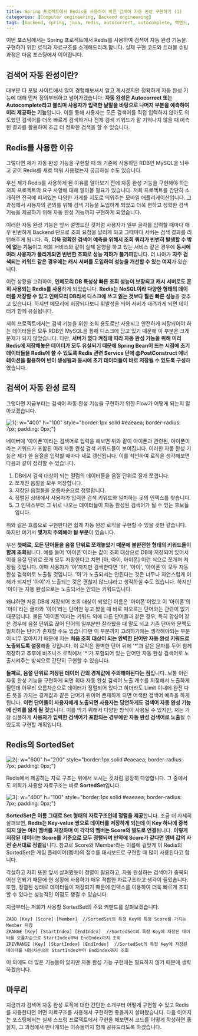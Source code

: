 ```yaml
---
title: Spring 프로젝트에서 Redis를 사용하여 빠른 검색어 자동 완성 구현하기 (1)
categories: [Computer engineering, Backend engineering]
tags: [backend, spring, java, redis, autocorrect, autocomplete, 백엔드, 스프링, 자바, 레디스, 자동 완성]
---
```


이번 포스팅에서는 Spring 프로젝트에서 Redis를 사용하여 검색어 자동 완성 기능을 구현하기 위한 로직과 자료구조를 소개해드리려 합니다. 실제 구현 코드와 트러블 슈팅 과정은 다음 포스팅에서 이어집니다.

## 검색어 자동 완성이란?
대부분 다 포털 사이트에서 많이 경험해보셔서 알고 계시겠지만 정확하게 자동 완성 기능에 대해 먼저 정의부터하고 넘어가겠습니다. **자동 완성은 Autocorrect 또는 Autocomplete라고 불리며 사용자가 입력한 낱말을 바탕으로 나머지 부분을 예측하여 미리 제공하는 기능**입니다. 이를 통해 사용자는 모든 검색어를 직접 입력하지 않아도 의도했던 검색어를 더욱 빠르게 검색하거나 전체 검색 키워드가 잘 기억나지 않을 때 예측된 결과를 활용하여 조금 더 정확한 검색을 할 수 있습니다.   
    
## Redis를 사용한 이유
그렇다면 제가 자동 완성 기능을 구현할 때 왜 기존에 사용하던 RDB인 MySQL을 놔두고 굳이 Redis를 새로 띄워 사용했는지 궁금하실 수도 있습니다.   
    
우선 제가 Redis를 사용하게 된 이유를 알아보기 전에 자동 완성 기능을 구현해야 하는 저희 프로젝트의 요구 사항에 대해 알아볼 필요가 있습니다. 저희 프로젝트를 간단히 소개하면 전국에 퍼져있는 다양한 가게를 지도로 띄워주는 모바일 애플리케이션입니다. 그 과정에서 사용자의 편의를 위해 검색 기능을 도입하게 되었고 더욱 편하고 정학한 검색 기능을 제공하기 위해 자동 완성 기능까지 구현하게 되었습니다.    
     
이러한 자동 완성 기능은 앞서 설명드린 것처럼 사용자가 일부 글자를 입력할 때마다 매우 빈번하게 Backend 단으로 조회 요청을 날리게 되고 그때마다 서버는 검색 결과를 리턴해주게 됩니다. 즉, **더욱 정확한 검색어 예측을 위해서 조회 쿼리가 빈번히 발생할 수 밖에 없는 기능**이고 저희 서비스와 같이 실제 운영을 하고 있는 서비스 같은 경우에 **동시에 여러 사용자가 몰리게되면 빈번한 조회로 성능 저하가 불가피**합니다. 더 나아가 **자주 검색되는 키워드 같은 경우에는 캐시 서버를 도입하여 성능을 개선할 수 있는 여지**가 있습니다.   
     
이런 상황을 고려하여, **인메모리 DB 특성상 빠른 조회 성능이 보장되고 캐시 서버로도 흔히 사용되는 Redis를 사용**하게 되었습니다. **Redis는 NoSQL이라 다양한 형태의 데이터를 저장할 수 있고 인메모리 DB라서 디스크에 쓰고 읽는 것보다 훨씬 빠른 성능**을 갖추고 있습니다. 하지만 메모리에 저장되다보니 휘발성을 띄어 서버가 내려가게 되면 데이터가 함께 유실됩니다.   

저희 프로젝트에서는 검색 기능을 위한 조회 용도로만 사용되고 안전하게 저장되어야 하는 데이터들은 모두 RDB인 MySQL을 통해 디스크에 담고 있기 때문에 이 부분은 크게 문제가 되지 않았습니다. 다만, **서버가 껐다 켜짐에 따라 자동 완성 기능을 위해 미리 Redis에 저장해놓은 데이터가 모두 유실되기 때문에 Spring Bean이 뜨는 시점에 초기 데이터들을 Redis에 쓸 수 있도록 Redis 관련 Service 단에 @PostConstruct 애너테이션을 활용하여 빈이 생성됨과 동시에 초기 데이터들이 바로 저장될 수 있도록 구성**하였습니다. 

## 검색어 자동 완성 로직
그렇다면 지금부터는 검색어 자동 완성 기능을 구현하기 위한 Flow가 어떻게 되는지 알아보겠습니다.

![1](/assets/img/spring-redis-autocorrect1/1.png){: w="400" h="100" style="border:1px solid #eaeaea; border-radius: 7px; padding: 0px;"}

네이버에 '아이폰'이라는 검색어로 입력을 해보면 위와 같이 아이폰과 관련된, 아이폰이라는 키워드가 포함된 여러 자동 완성 검색 키워드들이 보여집니다. 이러한 자동 완성 기능은 제가 한 음절을 입력할 때마다 새로 갱신됩니다. 이를 착안하여 로직을 생각해보면 다음과 같이 정리할 수 있습니다.

1. DB에서 검색 대상이 되는 컬럼의 데이터들을 음절 단위로 잘개 쪼갭니다.
2. 쪼개진 음절을 모두 저장합니다.
3. 저장된 음절들을 오름차순으로 정렬합니다.
4. 정렬된 상태에서 사용자가 입력한 검색 키워드와 일치하는 곳의 인덱스를 찾습니다.
5. 그 인덱스부터 그 뒤로 나오는 데이터들이 자동 완성된 검색어가 될 수 있는 후보들입니다.

위와 같은 흐름으로 구현한다면 쉽게 자동 완성 로직을 구현할 수 있을 것만 같습니다. 하지만 여기서 **몇가지 주의해야 될 부분**이 있습니다.    
    
우선 **첫째로, 모든 단어들을 음절 단위로 쪼개놓았기 때문에 불완전한 형태의 키워드들이 함께 조회**됩니다. 예를 들어 '아이폰'이라는 값이 조회 대상으로 DB에 저장되어 있어서 이를 음절 단위로 쪼개 모두 저장한다고 치면 [아, 아이, 아이폰] 이런 식으로 쪼개져 저장될 것입니다. 이때 사용자가 '아'까지만 검색한다면 '아', '아이', '아이폰'이 모두 자동 완성 검색어로 노출될 것입니다. '아'가 노출되서는 안된다는 것은 너무나 자연스럽게 이해가 되지만 '아이'가 노출되는 것은 괜찮지 않느냐라고 생각하실 수도 있습니다. 하지만 '아이'는 자동 완성으로는 노출되서는 안되는 키워드입니다.   
    
왜냐하면 처음 DB에 저장되어 조회 대상이 되었던 이름은 '아이폰'이었고 이 '아이폰'의 '아이'라는 글자와 '아이'라는 단어만 놓고 봤을 때 바로 떠오르는 단어와는 관련이 없기 때문입니다. 물론 '아이폰'이라는 키워드 외에 다른 단어들과 같은 경우, 특히 합성어 같은 경우에 음절 단위로 끊어 단어의 일부분만 잘라봤을 때 말도 되고 기존 단어와 문맥도 일치하는 단어가 존재할 수도 있습니다만 이 부분까지 고려하기에는 생각해야되는 부분이 너무 많아지기 때문에 저는 **처음 조회 대상이 되는 완벽한 단어만 자동 완성 키워드로 노출되도록 설정**해줄 것입니다. 이 로직은 완벽한 단어 뒤에 '\*'과 같은 문자를 두어 힘께 저장하고 추후에 비즈니스 로직에서 '\*'가 포함되어 있는 단어만 자동 완성 검색어로 노출시켜주는 방식으로 간단히 구현할 수 있습니다.

**둘째로, 음절 단위로 저장된 데이터 간의 경계값에 주의해야된다는 점**입니다. 보통 이런 자동 완성 기능을 구현하게 되면 최대 자동 완성 검색어 노출 개수를 지정해서 노출하게 될텐데 아무리 오름차순으로 데이터가 정렬되어 있다고 하더라도 Limit 이내에 완전 다른 뜻을 가지는 경계값과 같은 단어가 뒤이어 존재하게 되면 어색한 검색어 예측을 하게 됩니다. **이런 단어들이 사용자에게 노출되면 사용자는 당연하게도 검색어 자동 완성 기능에 신뢰를 잃게 될 것**입니다. 이를 막기 위해서 다양한 방식이 사용될 수 있지만, 저는 가장 심플하게 **사용자가 입력한 검색어가 포함되는 경우에만 자동 완성 검색어로 노출**될 수 있도록 구현할 계획입니다.

## Redis의 SortedSet
![2](/assets/img/spring-redis-autocorrect1/2.png){: w="600" h="200" style="border:1px solid #eaeaea; border-radius: 7px; padding: 0px;"}    

Redis에서 제공하는 자료 구조는 위에서 보시는 것처럼 굉장히 다양합니다. 그 중에서도 저희가 사용할 자료구조는 바로 **SortedSet**입니다.

![3](/assets/img/spring-redis-autocorrect1/3.png){: w="400" h="100" style="border:1px solid #eaeaea; border-radius: 7px; padding: 0px;"}    

**SortedSet은 이름 그대로 Set 형태의 자료구조인데 정렬을 제공**합니다. 조금 더 자세히 살펴보면, **Redis는 Key-value 쌍으로 데이터를 저장하게 되는데 이 Key 하나에 중복되지 않는 여러 멤버를 저장하며 이 각각의 멤버는 Score와 별도로 연결**됩니다. **이렇게 저장된 데이터는 Score를 기준으로 모두 정렬되며 만약에 Score가 같다면 멤버 값의 사전 순서대로 정렬**됩니다. 참고로 Score와 Member라는 이름에 걸맞게 이 Redis의 SortedSet은 게임 플레이어(멤버)의 점수를 대시보드로 구현할 때 많이 사용된다고 합니다.   
    
각설하고 저희 또한 앞서 살펴봤듯이 정렬이 필요하고, 자동 완성하는 검색어가 중복되어선 안되기 때문에 현 상황에 사용하기 매우 적합한 자료구조라고 생각이 들었습니다. 또한, 정렬된 상태로 데이터들이 저장되기 때문에 인덱스를 이용하여 더욱 빠르게 조회할 수 있다는 성능적인 이점도 챙길 수 있습니다.    
     
지금부터는 저희가 사용할 SortedSet의 주요 커맨드를 살펴보겠습니다.    

```
ZADD [Key] [Score] [Member]  //SortedSet의 특정 Key에 특정 Score를 가지는 Member 저장
ZRANGE [Key] [StartIndex] [EndIndex]  //SortedSet의 특정 Key에 저장된 데이터를 오름차순으로 StartIndex부터 EndIndex까지 조회
ZREVRANGE [Key] [StartIndex] [EndIndex]  //SortedSet의 특정 Key에 저장된 데이터를 내림차순으로 StartIndex부터 EndIndex까지 조회
```

이 외에도 더 많은 기능들이 있지만 자동 완성 기능 구현에는 필요하지 않기 때문에 생략하겠습니다.    
     
## 마무리
지금까지 검색어 자동 완성 로직에 대한 간단한 소개부터 어떻게 구현할 수 있고 Redis를 사용한다면 어떤 자료구조를 사용해서 구현하면 좋을까지 살펴봤습니다. 다음 이어지는 포스팅에서는 실제 스프링 프로젝트에서 구현을 해보면서 코드를 어떻게 작성하면 좋을지, 그 과정에서 만나게되는 이슈들까지 함께 공유드리도록 하겠습니다.